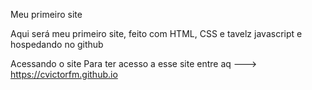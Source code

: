 Meu primeiro site

Aqui será meu primeiro site, feito com HTML, CSS e tavelz javascript e hospedando no github

Acessando o site
Para ter acesso a esse site entre aq ---> <https://cvictorfm.github.io>
